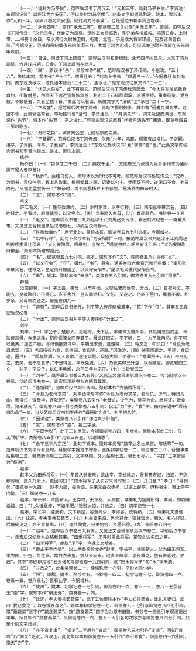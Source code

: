 <!-- { "loadSidebar": true } -->
      　　〔一一〕“徙封为马亭侯”，范晔后汉书丁鸿传云：“元和三年，徙封马亭乡侯。”李贤注：东观汉记云“‘以庐江为六安国’，所以徙封为马亭侯”。此条文字即据此酌定。姚本、聚珍本作“元和三年，以庐江郡为六安国，徙封鸿为马亭侯”。也是据范书和李贤注增改。
      　　〔一二〕“永元四年”，原作“永元二年”，御览卷二三０引作“永元三年”，皆误。范晔后汉书丁鸿传云：“永元四年，代袁安为司徒。是时窦太后临政，宪兄弟各擅威权。鸿因日食，上封事，……书奏十余日，帝以鸿行太尉兼卫尉，屯南、北宫。于是收大将军印绶，宪及诸弟皆自杀。”今据校正。范书和帝纪载永元四年闰三月，太常丁鸿为司徒，可见鸿兼卫尉不可能在永元四年以前。
      　　〔一三〕“日蚀，司徒丁鸿上疏曰”，范晔后汉书和帝纪载，永元四年闰三月，太常丁鸿为司徒，六月戊戌朔，日食。丁鸿上疏当在此月。
      　　〔一四〕“弑”，原误作“杀”，聚珍本作“弑”，范晔后汉书丁鸿传同，今据改。“三十六”，聚珍本同，范书作“三十二”。李贤注云：“刘向上书云：‘弑君三十六。’今据春秋与刘向同，而东观及续汉、范氏诸本皆云‘三十二’，盖误也。”是东观汉记原文作“三十二”。
      　　〔一五〕“伏见大将军”，此下有脱文。范晔后汉书丁鸿传载鸿疏云：“今大将军虽欲敕身自约，不敢僭差，然而天下远近皆惶怖承旨，刺史二千石初除谒辞，求通待报，虽奉符玺，受台敕，不敢便去，久者至数十日。”由此可以看出，所脱文字为“虽欲”至“承旨”二十一字。
      　　〔一六〕“下权盛”，据范晔后汉书丁鸿传，此句下删削颇多，其中有“闲者月满先节，过望不亏，此臣骄溢背君，事功独行也”诸句，李贤注云：“‘月满先节’，谓未及望而满也。东观记作‘先节’，俗本作‘失节’，字之误也。”可见东观汉记原有“闲者月满先节”诸语，御览卷四五三引时删去。
      　　〔一七〕“外附之臣”，谓背离公室，□附私家的臣属。
      　　〔一八〕“子夔嗣”，范晔后汉书丁鸿传云：永元“六年，鸿薨，赐赠有加常礼。子湛嗣。湛卒，子浮嗣。浮卒，子夏嗣”。李贤注云：“东观记及续汉书‘夏’字作‘夔’也。”此条文字即综合范书和李贤注辑出。姚本、聚珍本同。
      　　杨乔
      　　杨乔曰：〔一〕“臣伏念二千石，〔二〕典牧千里。”　文选卷三八张悛为吴令谢询求为诸孙置守冢人表李善注
      　　〔一〕　“杨乔”，会稽乌伤人。聚珍本以为时代不可考。按范晔后汉书杨琁传云：“兄乔，为尚书，容仪伟丽，数上言政事。桓帝爱其才貌，诏妻以公主。乔固辞不听，遂闭口不食，七日而死。”又循吏孟尝传云：“桓帝时，尚书同郡杨乔上书荐尝。”是杨乔为桓帝时人。
      　　〔二〕　“念”，聚珍本作“见”。
      　　毛义
      　　庐江毛义，〔一〕性恭俭谦约，〔二〕少时家贫，以孝行称。〔三〕南阳张奉慕其名，〔四〕往候之。坐有顷，府檄适至，以义守令。〔五〕义奉而入白母，〔六〕喜动颜色。书钞卷一０三
      　　〔一〕　“毛义”，范晔后汉书卷三九刘赵淳于江刘周赵列传序、袁宏后汉纪卷一一略载其事。又见汪文台辑谢承后汉书卷七、华峤后汉书卷一。
      　　〔二〕　“性恭俭谦约”，原无此句，聚珍本有，御览卷五九七引亦有，今据增补。
      　　〔三〕　“以孝行称”，此句下聚珍本有“为安阳尉”一句。按范晔后汉书刘赵淳于江刘周赵列传序李贤注引云：“义为安阳尉，府檄到，当守令。”通鉴卷四六胡三省注引云：“义为安阳尉，府檄至。”聚珍本所增即据此。
      　　〔四〕　“名”，御览卷五九七引同，姚本、聚珍本作“义”，类聚卷五八引亦作“义”。
      　　〔五〕　“以义守令”，“守”，摄代。“令”，县令。通鉴卷四六章帝元和元年载：“南阳张奉慕义名，往候之，坐定而府檄适至，以义守安阳令。”是以毛义摄代安阳县令。
      　　〔六〕　“奉”，姚本、聚珍本作“奉檄”，类聚卷五八引同，御览卷五九七引作“摄檄”。
      　　薛苞
      　　汝南薛苞，〔一〕字孟尝，丧母，以至孝闻。父娶后妻而憎苞，分出，〔二〕日夜号泣，不能去，至被欧杖。不得已，庐于舍外，旦入而洒扫。父怒，又逐之。乃庐于里门，晨昏不废。积岁余，父母惭而还之。御览卷四九一
      　　〔一〕　“薛苞”，范晔后汉书无传，刘平等人传序略载其事，“苞”字作“包”。其事又见袁宏后汉纪卷一一。
      　　〔二〕　“分出”，范晔后汉书刘平等人传序作“分出之”。
      　　刘平
      　　刘平，〔一〕字公子，楚郡人。更始时，天下乱，平弟仲为贼所杀。其后贼忽然而至，平扶侍其母，奔走逃难，抱仲遗腹女而弃其子。母欲还取之，平不听，曰：“力不能两活，仲不可以绝类。”遂去不顾，与母俱匿野泽中。平朝出求食，逢饿贼，〔二〕将烹之，叩头曰：“今旦为老母求菜，〔三〕老母待归为命，愿得归，食母毕，还就。”因涕泣，〔四〕贼哀而遣之。平还，食母讫，因白曰：“属与贼期，义不可欺。”遂还诣贼。众皆大惊，相谓曰：“常闻烈士，〔五〕今乃见之。去矣，吾不忍食子。”于是得全。平既免脱，〔六〕乃摭荚得三升豆，以谢贼恩。御览卷四二０　　刘平，字公子，以仁孝着闻，永平三年为宗正。〔七〕书钞卷五三
      　　〔一〕　“刘平”，范晔后汉书卷三九有传。又见汪文台辑谢承后汉书卷二、司马彪续汉书卷三、华峤后汉书卷一。袁宏后汉纪卷九亦略载其事。
      　　〔二〕　“逢饿贼”，范晔后汉书刘平传同，聚珍本作“为饿贼所得”。
      　　〔三〕　“今旦为老母求菜”，刘平语聚珍本作“今旦为老母求菜，老母饥，少气，待归为命。愿得归，饭母毕，还就死”。类聚卷八五引作“老母饥，少气力，待平为命。愿得还，饭食母，驰来就死”。御览卷八四一引与类聚卷八五引同，仅无“力”字、“食”字。按刘平语中“母待归为命”一句，当从范晔后汉书刘平传作“母待旷为命”。刘平初名旷。
      　　〔四〕　“因涕泣”，类聚卷八五引作“涕泣发于肝胆”。
      　　〔五〕　“常”，聚珍本作“尝”。按二字通。
      　　〔六〕　“平既免脱”，此下三句原无，今据御览卷八四一引增补。聚珍本有此三句，仅无“脱”字。类聚卷八五引作“乃摭三升豆，以谢贼恩”。
      　　〔七〕　“永平三年为宗正”，此句下姚本、聚珍本尚有“数荐达名士承宫、郇恁等”一句。范晔后汉书刘平传有此句，疑聚珍本据范书增补。此条初学记卷一二、御览卷二三０、合璧事类后集卷二三、翰苑新书卷二二亦引，文字略同。又六帖卷七五、卷七七亦引，“宗正”二字皆误为“祭酒”。
      　　赵孝
      　　赵孝父为田禾将军，〔一〕孝尝从长安来，欲止亭。亭长难之，言有贵客过，扫洒，不欲秽污地，良久乃听止。吏因问曰：“田禾将军子从长安来何时发？〔二〕几日至？”孝曰：“寻到矣。”御览卷一九四　　赵孝为郎，每告归，往来常白衣步担，过道上邮亭，但称书生，寄止于亭门塾。〔三〕御览卷一八五
      　　赵孝，字长平，沛国蕲人。王莽时，天下乱，人相食，孝弟礼为饿贼所得，孝闻，即自缚诣贼，曰：“礼久饿羸瘦，不如孝肥。”饿贼大惊，并放之。〔四〕初学记卷一七
      　　赵孝，字长平，建武初，天下新定，谷食尚少，孝得谷，炊将熟，〔五〕令弟礼夫妻使出，〔六〕比还，孝夫妻共茹蔬菜，〔七〕礼夫妻来归，告言已食，辄独饭之。积久，礼心怪疑，后掩伺见之，亦不肯复出，〔八〕遂共蔬食，兄弟怡怡，乡里归德。〔九〕御览卷八四七
      　　〔一〕　“赵孝”，范晔后汉书卷三九有传。又见汪文台辑谢承后汉书卷二、华峤后汉书卷一。袁宏后汉纪卷九亦略载其事。“田禾将军”，王莽时置此将军，掌管北边屯田之事。
      　　〔二〕　“田禾将军”，原脱“禾”字，今据上文增补。
      　　〔三〕　“寄止于亭门塾”，以上两条聚珍本作“赵孝，字长平，沛国蕲人，父为田禾将军。孝为郎，归告，每往来，常白衣步担。尝从长安来，过直上邮亭，亭长难之，告有贵客过，洒扫”。其下“不欲秽污地”云云诸句与御览卷一九四引同，而“田禾将军子”句“禾”字未脱。
      　　〔四〕　“并放之”，此条类聚卷二一、续编珠卷一亦引，字句大同小异。
      　　〔五〕　“将”，原脱，姚本、聚珍本有，书钞卷一四三，初学记卷一七，御览卷四一六、卷五一五、卷八三七引皆有此字，今据增补。
      　　〔六〕　“使出”，姚本、初学记卷一七引同，御览卷四一六、卷五一五、卷八三七引皆无“使”字。聚珍本作“俱出外”，类林卷一引同。
      　　〔七〕　“比还，孝夫妻共茹蔬菜”，此下五句聚珍本作“孝夫妇共蔬食，比礼夫妻归，即曰‘我已食讫’，以谷饭独与之”。姚本和初学记卷一七、御览卷八三七引与御览卷八四七引同，惟“茹蔬菜”三字作“蔬食茹菜”。按“蔬食茹菜”四字当为原书旧貌，书钞卷一四三引东观汉记赵孝事，标目即作“蔬食茹菜”。又御览卷四一六、卷五一五引各句次序亦与御览卷八四七引同，只是个别文字歧异。
      　　〔八〕　“亦不肯复出”，“肯复”二字原作“肯后”，御览卷八三七引作“复肯”，可知“肯后”乃“肯复”之讹，今改正。此句聚珍本和御览卷五一五引作“亦不肯食”，御览卷四一六引同，惟无“亦”字。
